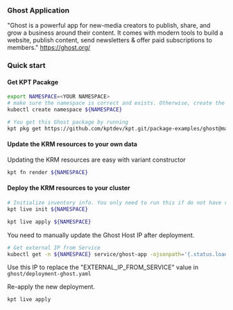 ### Ghost Application

"Ghost is a powerful app for new-media creators to publish, share, and grow a business around their content. It comes with modern tools to build a website, publish content, send newsletters & offer paid subscriptions to members."
https://ghost.org/

### Quick start

#### Get KPT Pacakge
```bash
export NAMESPACE=<YOUR NAMESPACE>
# make sure the namespace is correct and exists. Otherwise, create the namespace
kubectl create namespace ${NAMESPACE}

# You get this Ghost package by running
kpt pkg get https://github.com/kptdev/kpt.git/package-examples/ghost@main ${NAMESPACE} --for-deployment
```

#### Update the KRM resources to your own data

Updating the KRM resources are easy with variant constructor
```bash
kpt fn render ${NAMESPACE}
```

#### Deploy the KRM resources to your cluster

```bash
# Initialize inventory info. You only need to run this if do not have resourcesgroup.yaml
kpt live init ${NAMESPACE}

kpt live apply ${NAMESPACE}
```

You need to manually update the Ghost Host IP after deployment.
```bash
# Get external IP from Service
kubectl get -n ${NAMESPACE} service/ghost-app -ojsonpath='{.status.loadBalancer.ingress[].ip}'
```
Use this IP to replace the "EXTERNAL_IP_FROM_SERVICE" value in `ghost/deployment-ghost.yaml`

Re-apply the new deployment.
```bash
kpt live apply
``` 

